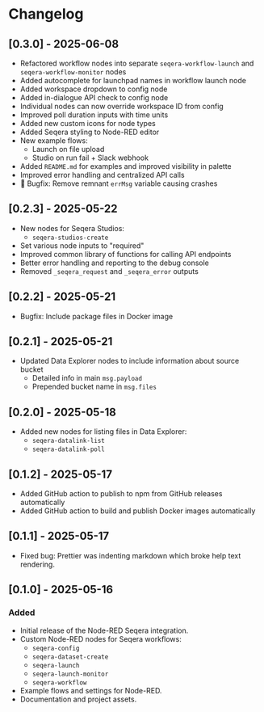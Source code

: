 # Changelog

## [0.3.0] - 2025-06-08

- Refactored workflow nodes into separate `seqera-workflow-launch` and `seqera-workflow-monitor` nodes
- Added autocomplete for launchpad names in workflow launch node
- Added workspace dropdown to config node
- Added in-dialogue API check to config node
- Individual nodes can now override workspace ID from config
- Improved poll duration inputs with time units
- Added new custom icons for node types
- Added Seqera styling to Node-RED editor
- New example flows:
  - Launch on file upload
  - Studio on run fail + Slack webhook
- Added `README.md` for examples and improved visibility in palette
- Improved error handling and centralized API calls
- 🐛 Bugfix: Remove remnant `errMsg` variable causing crashes

## [0.2.3] - 2025-05-22

- New nodes for Seqera Studios:
  - `seqera-studios-create`
- Set various node inputs to "required"
- Improved common library of functions for calling API endpoints
- Better error handling and reporting to the debug console
- Removed `_seqera_request` and `_seqera_error` outputs

## [0.2.2] - 2025-05-21

- Bugfix: Include package files in Docker image

## [0.2.1] - 2025-05-21

- Updated Data Explorer nodes to include information about source bucket
  - Detailed info in main `msg.payload`
  - Prepended bucket name in `msg.files`

## [0.2.0] - 2025-05-18

- Added new nodes for listing files in Data Explorer:
  - `seqera-datalink-list`
  - `seqera-datalink-poll`

## [0.1.2] - 2025-05-17

- Added GitHub action to publish to npm from GitHub releases automatically
- Added GitHub action to build and publish Docker images automatically

## [0.1.1] - 2025-05-17

- Fixed bug: Prettier was indenting markdown which broke help text rendering.

## [0.1.0] - 2025-05-16

### Added

- Initial release of the Node-RED Seqera integration.
- Custom Node-RED nodes for Seqera workflows:
  - `seqera-config`
  - `seqera-dataset-create`
  - `seqera-launch`
  - `seqera-launch-monitor`
  - `seqera-workflow`
- Example flows and settings for Node-RED.
- Documentation and project assets.
